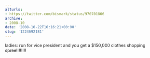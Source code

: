 ```yaml
---
alturls:
- https://twitter.com/bismark/status/970701866
archive:
- 2008-10
date: '2008-10-22T16:16:21+00:00'
slug: '1224692181'
---
```


ladies: run for vice president and you get a $150,000 clothes shopping
spree!!!!!!!!

